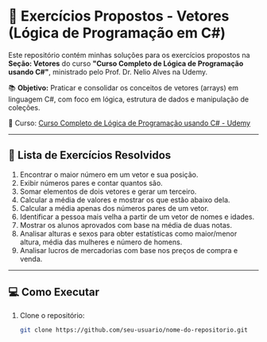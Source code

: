 # 🧠 Exercícios Propostos - Vetores (Lógica de Programação em C#)

Este repositório contém minhas soluções para os exercícios propostos na **Seção: Vetores** do curso **"Curso Completo de Lógica de Programação usando C#"**, ministrado pelo Prof. Dr. Nelio Alves na Udemy.

📚 **Objetivo:** Praticar e consolidar os conceitos de vetores (arrays) em linguagem C#, com foco em lógica, estrutura de dados e manipulação de coleções.

🔗 Curso: [Curso Completo de Lógica de Programação usando C# - Udemy](https://www.udemy.com/user/nelio-alves)

---

## 📝 Lista de Exercícios Resolvidos

1. Encontrar o maior número em um vetor e sua posição.
2. Exibir números pares e contar quantos são.
3. Somar elementos de dois vetores e gerar um terceiro.
4. Calcular a média de valores e mostrar os que estão abaixo dela.
5. Calcular a média apenas dos números pares de um vetor.
6. Identificar a pessoa mais velha a partir de um vetor de nomes e idades.
7. Mostrar os alunos aprovados com base na média de duas notas.
8. Analisar alturas e sexos para obter estatísticas como maior/menor altura, média das mulheres e número de homens.
9. Analisar lucros de mercadorias com base nos preços de compra e venda.

---

## 💻 Como Executar

1. Clone o repositório:
   ```bash
   git clone https://github.com/seu-usuario/nome-do-repositorio.git
